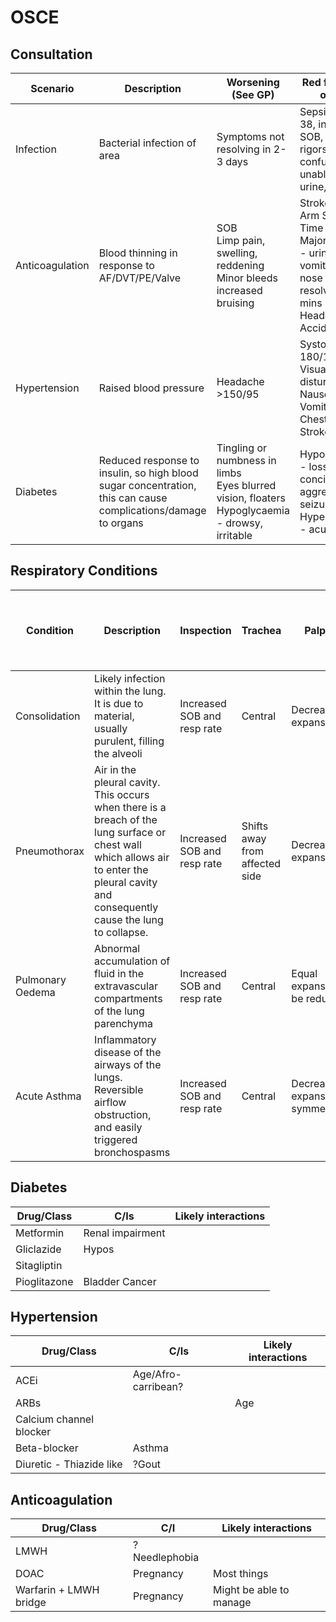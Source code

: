 # OSCE

## Consultation

| Scenario | Description | Worsening (See GP) | Red flags (111 or 999) |
| --- | --- | --- | --- |
| Infection | Bacterial infection of area | Symptoms not resolving in 2-3 days | Sepsis- temp > 38, increased SOB, fever, rigors, confusion, unable to pass urine, |
| Anticoagulation | Blood thinning in response to AF/DVT/PE/Valve | SOB<br>Limp pain, swelling, reddening<br>Minor bleeds increased bruising | Stroke Face Arm Speech Time<br>Major Bleeding - urine, bowels, vomit, cough, nose not resolved in 10 mins<br>Head injury<br>Accident |
| Hypertension | Raised blood pressure | Headache<br>>150/95 | Systolic > 180/120<br>Visual disturbance<br>Nausea and Vomiting<br>Chest pain<br>Stroke FAST |
| Diabetes | Reduced response to insulin, so high blood sugar concentration, this can cause complications/damage to organs | Tingling or numbness in limbs<br>Eyes blurred vision, floaters<br>Hypoglycaemia - drowsy, irritable | Hypoglycaemia - loss of conciousness, aggressive, seizures<br>Hyperglycaemia - acutely unwell |

## Respiratory Conditions

| Condition | Description | Inspection | Trachea | Palpation | Percussion | Auscultation | Tactile vocal fremitus, bronchophony, egophony and whispered pectoriloquy |
| --- | --- | --- | --- | --- | --- | --- | --- |
| Consolidation | Likely infection within the lung. It is due to material, usually purulent, filling the alveoli | Increased SOB and resp rate | Central | Decreased expansion | Dull | Crackles/Ronchi | Increased |
| Pneumothorax | Air in the pleural cavity. This occurs when there is a breach of the lung surface or chest wall which allows air to enter the pleural cavity and consequently cause the lung to collapse. | Increased SOB and resp rate | Shifts away from affected side | Decreased expansion | Hyper resonant | Reduced/Absent breath sounds | Decreased/Absent |
| Pulmonary Oedema | Abnormal accumulation of fluid in the extravascular compartments of the lung parenchyma | Increased SOB and resp rate | Central | Equal expansion/may be reduced | Resonant | ?Fine Crackles | Decreased |
| Acute Asthma | Inflammatory disease of the airways of the lungs. Reversible airflow obstruction, and easily triggered bronchospasms | Increased SOB and resp rate | Central | Decreased expansion symmetrically | Hyper resonant | **Red Flag - Silent Chest**<br>Reduced Vesicular breath sounds | Decreased/Absent |

## Diabetes

| Drug/Class | C/Is | Likely interactions |
| --- | --- | --- |
| Metformin | Renal impairment |  |
| Gliclazide | Hypos |  |
| Sitagliptin |  |  |
| Pioglitazone | Bladder Cancer |  |

## Hypertension

| Drug/Class | C/Is | Likely interactions |
| --- | --- | --- |
| ACEi | Age/Afro-carribean? | |
| ARBs | | Age |
| Calcium channel blocker | | |
| Beta-blocker | Asthma | |
| Diuretic - Thiazide like | ?Gout | |

## Anticoagulation

| Drug/Class | C/I | Likely interactions |
| --- | --- | --- |
| LMWH | ?Needlephobia | |
| DOAC | Pregnancy | Most things |
| Warfarin + LMWH bridge | Pregnancy | Might be able to manage|